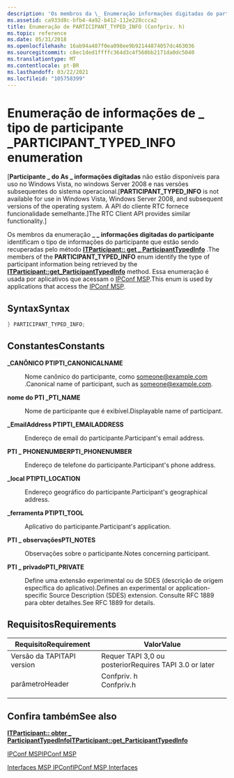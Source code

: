```yaml
---
description: 'Os membros da \_ Enumeração informações digitadas do participante \_ identificam o tipo de informações do participante que estão sendo recuperadas pelo método ITParticipant:: get \_ ParticipantTypedInfo. Essa enumeração é usada por aplicativos que acessam o IPConf MSP.'
ms.assetid: ca933d8c-bfb4-4a92-b412-112e228ccca2
title: Enumeração de PARTICIPANT_TYPED_INFO (Confpriv. h)
ms.topic: reference
ms.date: 05/31/2018
ms.openlocfilehash: 16ab94a487f0ea098ee9b92144874057dc463036
ms.sourcegitcommit: c8ec1ded1ffffc364d3c4f560bb2171da0dc5040
ms.translationtype: MT
ms.contentlocale: pt-BR
ms.lasthandoff: 03/22/2021
ms.locfileid: "105758399"
---
```

# <a name="participant_typed_info-enumeration"></a><span data-ttu-id="23ee2-104">Enumeração de informações de \_ tipo de participante \_</span><span class="sxs-lookup"><span data-stu-id="23ee2-104">PARTICIPANT\_TYPED\_INFO enumeration</span></span>

<span data-ttu-id="23ee2-105">\[**Participante \_ do As \_ informações digitadas** não estão disponíveis para uso no Windows Vista, no windows Server 2008 e nas versões subsequentes do sistema operacional.</span><span class="sxs-lookup"><span data-stu-id="23ee2-105">\[**PARTICIPANT\_TYPED\_INFO** is not available for use in Windows Vista, Windows Server 2008, and subsequent versions of the operating system.</span></span> <span data-ttu-id="23ee2-106">A API do cliente RTC fornece funcionalidade semelhante.\]</span><span class="sxs-lookup"><span data-stu-id="23ee2-106">The RTC Client API provides similar functionality.\]</span></span>

<span data-ttu-id="23ee2-107">Os membros da enumeração **\_ \_ informações digitadas do participante** identificam o tipo de informações do participante que estão sendo recuperadas pelo método [**ITParticipant:: get \_ ParticipantTypedInfo**](itparticipant-get-participanttypedinfo.md) .</span><span class="sxs-lookup"><span data-stu-id="23ee2-107">The members of the **PARTICIPANT\_TYPED\_INFO** enum identify the type of participant information being retrieved by the [**ITParticipant::get\_ParticipantTypedInfo**](itparticipant-get-participanttypedinfo.md) method.</span></span> <span data-ttu-id="23ee2-108">Essa enumeração é usada por aplicativos que acessam o [IPConf MSP](ipconf-msp.md).</span><span class="sxs-lookup"><span data-stu-id="23ee2-108">This enum is used by applications that access the [IPConf MSP](ipconf-msp.md).</span></span>

## <a name="syntax"></a><span data-ttu-id="23ee2-109">Syntax</span><span class="sxs-lookup"><span data-stu-id="23ee2-109">Syntax</span></span>


```C++
} PARTICIPANT_TYPED_INFO;
```



## <a name="constants"></a><span data-ttu-id="23ee2-110">Constantes</span><span class="sxs-lookup"><span data-stu-id="23ee2-110">Constants</span></span>

<dl> <dt>

<span data-ttu-id="23ee2-111"><span id="PTI_CANONICALNAME"></span><span id="pti_canonicalname"></span>**\_CANÔNICO PTI**</span><span class="sxs-lookup"><span data-stu-id="23ee2-111"><span id="PTI_CANONICALNAME"></span><span id="pti_canonicalname"></span>**PTI\_CANONICALNAME**</span></span>
</dt> <dd>

<span data-ttu-id="23ee2-112">Nome canônico do participante, como someone@example.com .</span><span class="sxs-lookup"><span data-stu-id="23ee2-112">Canonical name of participant, such as someone@example.com.</span></span>

</dd> <dt>

<span data-ttu-id="23ee2-113"><span id="PTI_NAME"></span><span id="pti_name"></span>**nome do PTI \_**</span><span class="sxs-lookup"><span data-stu-id="23ee2-113"><span id="PTI_NAME"></span><span id="pti_name"></span>**PTI\_NAME**</span></span>
</dt> <dd>

<span data-ttu-id="23ee2-114">Nome de participante que é exibível.</span><span class="sxs-lookup"><span data-stu-id="23ee2-114">Displayable name of participant.</span></span>

</dd> <dt>

<span data-ttu-id="23ee2-115"><span id="PTI_EMAILADDRESS"></span><span id="pti_emailaddress"></span>**\_EmailAddress PTI**</span><span class="sxs-lookup"><span data-stu-id="23ee2-115"><span id="PTI_EMAILADDRESS"></span><span id="pti_emailaddress"></span>**PTI\_EMAILADDRESS**</span></span>
</dt> <dd>

<span data-ttu-id="23ee2-116">Endereço de email do participante.</span><span class="sxs-lookup"><span data-stu-id="23ee2-116">Participant's email address.</span></span>

</dd> <dt>

<span data-ttu-id="23ee2-117"><span id="PTI_PHONENUMBER"></span><span id="pti_phonenumber"></span>**PTI \_ PHONENUMBER**</span><span class="sxs-lookup"><span data-stu-id="23ee2-117"><span id="PTI_PHONENUMBER"></span><span id="pti_phonenumber"></span>**PTI\_PHONENUMBER**</span></span>
</dt> <dd>

<span data-ttu-id="23ee2-118">Endereço de telefone do participante.</span><span class="sxs-lookup"><span data-stu-id="23ee2-118">Participant's phone address.</span></span>

</dd> <dt>

<span data-ttu-id="23ee2-119"><span id="PTI_LOCATION"></span><span id="pti_location"></span>**\_local PTI**</span><span class="sxs-lookup"><span data-stu-id="23ee2-119"><span id="PTI_LOCATION"></span><span id="pti_location"></span>**PTI\_LOCATION**</span></span>
</dt> <dd>

<span data-ttu-id="23ee2-120">Endereço geográfico do participante.</span><span class="sxs-lookup"><span data-stu-id="23ee2-120">Participant's geographical address.</span></span>

</dd> <dt>

<span data-ttu-id="23ee2-121"><span id="PTI_TOOL"></span><span id="pti_tool"></span>**\_ferramenta PTI**</span><span class="sxs-lookup"><span data-stu-id="23ee2-121"><span id="PTI_TOOL"></span><span id="pti_tool"></span>**PTI\_TOOL**</span></span>
</dt> <dd>

<span data-ttu-id="23ee2-122">Aplicativo do participante.</span><span class="sxs-lookup"><span data-stu-id="23ee2-122">Participant's application.</span></span>

</dd> <dt>

<span data-ttu-id="23ee2-123"><span id="PTI_NOTES"></span><span id="pti_notes"></span>**PTI \_ observações**</span><span class="sxs-lookup"><span data-stu-id="23ee2-123"><span id="PTI_NOTES"></span><span id="pti_notes"></span>**PTI\_NOTES**</span></span>
</dt> <dd>

<span data-ttu-id="23ee2-124">Observações sobre o participante.</span><span class="sxs-lookup"><span data-stu-id="23ee2-124">Notes concerning participant.</span></span>

</dd> <dt>

<span data-ttu-id="23ee2-125"><span id="PTI_PRIVATE"></span><span id="pti_private"></span>**PTI \_ privado**</span><span class="sxs-lookup"><span data-stu-id="23ee2-125"><span id="PTI_PRIVATE"></span><span id="pti_private"></span>**PTI\_PRIVATE**</span></span>
</dt> <dd>

<span data-ttu-id="23ee2-126">Define uma extensão experimental ou de SDES (descrição de origem específica do aplicativo).</span><span class="sxs-lookup"><span data-stu-id="23ee2-126">Defines an experimental or application-specific Source Description (SDES) extension.</span></span> <span data-ttu-id="23ee2-127">Consulte RFC 1889 para obter detalhes.</span><span class="sxs-lookup"><span data-stu-id="23ee2-127">See RFC 1889 for details.</span></span>

</dd> </dl>

## <a name="requirements"></a><span data-ttu-id="23ee2-128">Requisitos</span><span class="sxs-lookup"><span data-stu-id="23ee2-128">Requirements</span></span>



| <span data-ttu-id="23ee2-129">Requisito</span><span class="sxs-lookup"><span data-stu-id="23ee2-129">Requirement</span></span> | <span data-ttu-id="23ee2-130">Valor</span><span class="sxs-lookup"><span data-stu-id="23ee2-130">Value</span></span> |
|-------------------------|---------------------------------------------------------------------------------------|
| <span data-ttu-id="23ee2-131">Versão da TAPI</span><span class="sxs-lookup"><span data-stu-id="23ee2-131">TAPI version</span></span><br/> | <span data-ttu-id="23ee2-132">Requer TAPI 3,0 ou posterior</span><span class="sxs-lookup"><span data-stu-id="23ee2-132">Requires TAPI 3.0 or later</span></span><br/>                                                 |
| <span data-ttu-id="23ee2-133">parâmetro</span><span class="sxs-lookup"><span data-stu-id="23ee2-133">Header</span></span><br/>       | <dl> <span data-ttu-id="23ee2-134"><dt>Confpriv. h</dt></span><span class="sxs-lookup"><span data-stu-id="23ee2-134"><dt>Confpriv.h</dt></span></span> </dl> |



## <a name="see-also"></a><span data-ttu-id="23ee2-135">Confira também</span><span class="sxs-lookup"><span data-stu-id="23ee2-135">See also</span></span>

<dl> <dt>

[<span data-ttu-id="23ee2-136">**ITParticipant:: obter \_ ParticipantTypedInfo**</span><span class="sxs-lookup"><span data-stu-id="23ee2-136">**ITParticipant::get\_ParticipantTypedInfo**</span></span>](itparticipant-get-participanttypedinfo.md)
</dt> <dt>

[<span data-ttu-id="23ee2-137">IPConf MSP</span><span class="sxs-lookup"><span data-stu-id="23ee2-137">IPConf MSP</span></span>](ipconf-msp.md)
</dt> <dt>

[<span data-ttu-id="23ee2-138">Interfaces MSP IPConf</span><span class="sxs-lookup"><span data-stu-id="23ee2-138">IPConf MSP Interfaces</span></span>](ipconf-msp-interfaces.md)
</dt> </dl>

 

 




